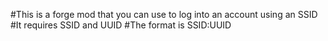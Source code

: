 #This is a forge mod that you can use to log into an account using an SSID
#It requires SSID and UUID
#The format is SSID:UUID

